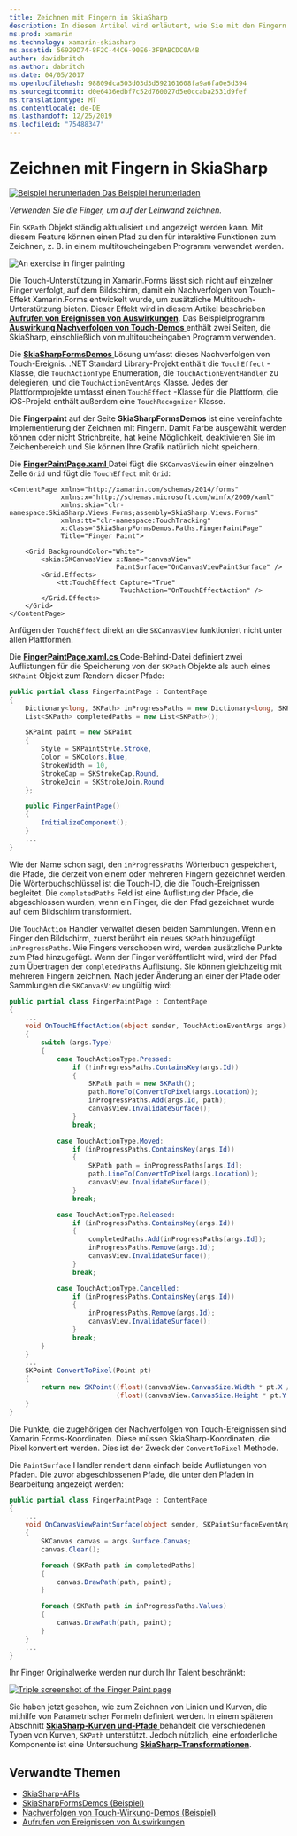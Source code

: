 ```yaml
---
title: Zeichnen mit Fingern in SkiaSharp
description: In diesem Artikel wird erläutert, wie Sie mit den Fingern zeichnen auf der Leinwand SkiaSharp in Xamarin.Forms-Anwendung, und dies mit Beispielcode veranschaulicht.
ms.prod: xamarin
ms.technology: xamarin-skiasharp
ms.assetid: 56929D74-8F2C-44C6-90E6-3FBABCDC0A4B
author: davidbritch
ms.author: dabritch
ms.date: 04/05/2017
ms.openlocfilehash: 98809dca503d03d3d592161608fa9a6fa0e5d394
ms.sourcegitcommit: d0e6436edbf7c52d760027d5e0ccaba2531d9fef
ms.translationtype: MT
ms.contentlocale: de-DE
ms.lasthandoff: 12/25/2019
ms.locfileid: "75488347"
---
```

# <a name="finger-painting-in-skiasharp"></a>Zeichnen mit Fingern in SkiaSharp

[![Beispiel herunterladen](~/media/shared/download.png) Das Beispiel herunterladen](https://docs.microsoft.com/samples/xamarin/xamarin-forms-samples/skiasharpforms-demos)

_Verwenden Sie die Finger, um auf der Leinwand zeichnen._

Ein `SKPath` Objekt ständig aktualisiert und angezeigt werden kann. Mit diesem Feature können einen Pfad zu den für interaktive Funktionen zum Zeichnen, z. B. in einem multitoucheingaben Programm verwendet werden.

![](finger-paint-images/fingerpaintsample.png "An exercise in finger painting")

Die Touch-Unterstützung in Xamarin.Forms lässt sich nicht auf einzelner Finger verfolgt, auf dem Bildschirm, damit ein Nachverfolgen von Touch-Effekt Xamarin.Forms entwickelt wurde, um zusätzliche Multitouch-Unterstützung bieten. Dieser Effekt wird in diesem Artikel beschrieben [ **Aufrufen von Ereignissen von Auswirkungen**](~/xamarin-forms/app-fundamentals/effects/touch-tracking.md). Das Beispielprogramm [ **Auswirkung Nachverfolgen von Touch-Demos** ](https://docs.microsoft.com/samples/xamarin/xamarin-forms-samples/effects-touchtrackingeffect/) enthält zwei Seiten, die SkiaSharp, einschließlich von multitoucheingaben Programm verwenden.

Die [ **SkiaSharpFormsDemos** ](https://docs.microsoft.com/samples/xamarin/xamarin-forms-samples/skiasharpforms-demos) Lösung umfasst dieses Nachverfolgen von Touch-Ereignis. .NET Standard Library-Projekt enthält die `TouchEffect` -Klasse, die `TouchActionType` Enumeration, die `TouchActionEventHandler` zu delegieren, und die `TouchActionEventArgs` Klasse. Jedes der Plattformprojekte umfasst einen `TouchEffect` -Klasse für die Plattform, die iOS-Projekt enthält außerdem eine `TouchRecognizer` Klasse.

Die **Fingerpaint** auf der Seite **SkiaSharpFormsDemos** ist eine vereinfachte Implementierung der Zeichnen mit Fingern. Damit Farbe ausgewählt werden können oder nicht Strichbreite, hat keine Möglichkeit, deaktivieren Sie im Zeichenbereich und Sie können Ihre Grafik natürlich nicht speichern.

Die [ **FingerPaintPage.xaml** ](https://github.com/xamarin/xamarin-forms-samples/blob/master/SkiaSharpForms/Demos/Demos/SkiaSharpFormsDemos/LinesAndPaths/FingerPaintPage.xaml) Datei fügt die `SKCanvasView` in einer einzelnen Zelle `Grid` und fügt die `TouchEffect` mit `Grid`:

```xaml
<ContentPage xmlns="http://xamarin.com/schemas/2014/forms"
             xmlns:x="http://schemas.microsoft.com/winfx/2009/xaml"
             xmlns:skia="clr-namespace:SkiaSharp.Views.Forms;assembly=SkiaSharp.Views.Forms"
             xmlns:tt="clr-namespace:TouchTracking"
             x:Class="SkiaSharpFormsDemos.Paths.FingerPaintPage"
             Title="Finger Paint">

    <Grid BackgroundColor="White">
        <skia:SKCanvasView x:Name="canvasView"
                           PaintSurface="OnCanvasViewPaintSurface" />
        <Grid.Effects>
            <tt:TouchEffect Capture="True"
                            TouchAction="OnTouchEffectAction" />
        </Grid.Effects>
    </Grid>
</ContentPage>
```

Anfügen der `TouchEffect` direkt an die `SKCanvasView` funktioniert nicht unter allen Plattformen.

Die [ **FingerPaintPage.xaml.cs** ](https://github.com/xamarin/xamarin-forms-samples/blob/master/SkiaSharpForms/Demos/Demos/SkiaSharpFormsDemos/Paths/FingerPaintPage.xaml.cs) Code-Behind-Datei definiert zwei Auflistungen für die Speicherung von der `SKPath` Objekte als auch eines `SKPaint` Objekt zum Rendern dieser Pfade:

```csharp
public partial class FingerPaintPage : ContentPage
{
    Dictionary<long, SKPath> inProgressPaths = new Dictionary<long, SKPath>();
    List<SKPath> completedPaths = new List<SKPath>();

    SKPaint paint = new SKPaint
    {
        Style = SKPaintStyle.Stroke,
        Color = SKColors.Blue,
        StrokeWidth = 10,
        StrokeCap = SKStrokeCap.Round,
        StrokeJoin = SKStrokeJoin.Round
    };

    public FingerPaintPage()
    {
        InitializeComponent();
    }
    ...
}
```

Wie der Name schon sagt, den `inProgressPaths` Wörterbuch gespeichert, die Pfade, die derzeit von einem oder mehreren Fingern gezeichnet werden. Die Wörterbuchschlüssel ist die Touch-ID, die die Touch-Ereignissen begleitet. Die `completedPaths` Feld ist eine Auflistung der Pfade, die abgeschlossen wurden, wenn ein Finger, die den Pfad gezeichnet wurde auf dem Bildschirm transformiert.

Die `TouchAction` Handler verwaltet diesen beiden Sammlungen. Wenn ein Finger den Bildschirm, zuerst berührt ein neues `SKPath` hinzugefügt `inProgressPaths`. Wie Fingers verschoben wird, werden zusätzliche Punkte zum Pfad hinzugefügt. Wenn der Finger veröffentlicht wird, wird der Pfad zum Übertragen der `completedPaths` Auflistung. Sie können gleichzeitig mit mehreren Fingern zeichnen. Nach jeder Änderung an einer der Pfade oder Sammlungen die `SKCanvasView` ungültig wird:

```csharp
public partial class FingerPaintPage : ContentPage
{
    ...
    void OnTouchEffectAction(object sender, TouchActionEventArgs args)
    {
        switch (args.Type)
        {
            case TouchActionType.Pressed:
                if (!inProgressPaths.ContainsKey(args.Id))
                {
                    SKPath path = new SKPath();
                    path.MoveTo(ConvertToPixel(args.Location));
                    inProgressPaths.Add(args.Id, path);
                    canvasView.InvalidateSurface();
                }
                break;

            case TouchActionType.Moved:
                if (inProgressPaths.ContainsKey(args.Id))
                {
                    SKPath path = inProgressPaths[args.Id];
                    path.LineTo(ConvertToPixel(args.Location));
                    canvasView.InvalidateSurface();
                }
                break;

            case TouchActionType.Released:
                if (inProgressPaths.ContainsKey(args.Id))
                {
                    completedPaths.Add(inProgressPaths[args.Id]);
                    inProgressPaths.Remove(args.Id);
                    canvasView.InvalidateSurface();
                }
                break;

            case TouchActionType.Cancelled:
                if (inProgressPaths.ContainsKey(args.Id))
                {
                    inProgressPaths.Remove(args.Id);
                    canvasView.InvalidateSurface();
                }
                break;
        }
    }
    ...
    SKPoint ConvertToPixel(Point pt)
    {
        return new SKPoint((float)(canvasView.CanvasSize.Width * pt.X / canvasView.Width),
                           (float)(canvasView.CanvasSize.Height * pt.Y / canvasView.Height));
    }
}
```

Die Punkte, die zugehörigen der Nachverfolgen von Touch-Ereignissen sind Xamarin.Forms-Koordinaten. Diese müssen SkiaSharp-Koordinaten, die Pixel konvertiert werden. Dies ist der Zweck der `ConvertToPixel` Methode.

Die `PaintSurface` Handler rendert dann einfach beide Auflistungen von Pfaden. Die zuvor abgeschlossenen Pfade, die unter den Pfaden in Bearbeitung angezeigt werden:

```csharp
public partial class FingerPaintPage : ContentPage
{
    ...
    void OnCanvasViewPaintSurface(object sender, SKPaintSurfaceEventArgs args)
    {
        SKCanvas canvas = args.Surface.Canvas;
        canvas.Clear();

        foreach (SKPath path in completedPaths)
        {
            canvas.DrawPath(path, paint);
        }

        foreach (SKPath path in inProgressPaths.Values)
        {
            canvas.DrawPath(path, paint);
        }
    }
    ...
}
```

Ihr Finger Originalwerke werden nur durch Ihr Talent beschränkt:

[![](finger-paint-images/fingerpaint-small.png "Triple screenshot of the Finger Paint page")](finger-paint-images/fingerpaint-large.png#lightbox "Triple screenshot of the Finger Paint page")

Sie haben jetzt gesehen, wie zum Zeichnen von Linien und Kurven, die mithilfe von Parametrischer Formeln definiert werden. In einem späteren Abschnitt [ **SkiaSharp-Kurven und-Pfade** ](../curves/index.md) behandelt die verschiedenen Typen von Kurven, `SKPath` unterstützt. Jedoch nützlich, eine erforderliche Komponente ist eine Untersuchung [ **SkiaSharp-Transformationen**](../transforms/index.md).

## <a name="related-links"></a>Verwandte Themen

- [SkiaSharp-APIs](https://docs.microsoft.com/dotnet/api/skiasharp)
- [SkiaSharpFormsDemos (Beispiel)](https://docs.microsoft.com/samples/xamarin/xamarin-forms-samples/skiasharpforms-demos)
- [Nachverfolgen von Touch-Wirkung-Demos (Beispiel)](https://docs.microsoft.com/samples/xamarin/xamarin-forms-samples/effects-touchtrackingeffect/)
- [Aufrufen von Ereignissen von Auswirkungen](~/xamarin-forms/app-fundamentals/effects/touch-tracking.md)
